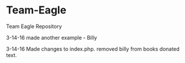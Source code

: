 # Team-Eagle
Team Eagle Repository

3-14-16
made another example - Billy

3-14-16
Made changes to index.php. removed billy from books donated text.

